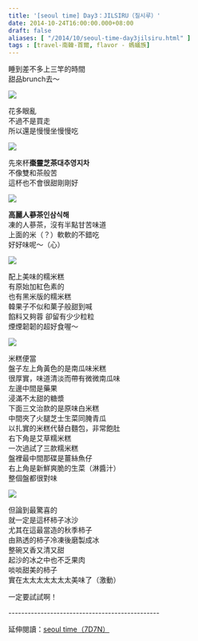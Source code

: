 ```yaml
---
title: '[seoul time] Day3：JILSIRU（질시루）'
date: 2014-10-24T16:00:00.000+08:00
draft: false
aliases: [ "/2014/10/seoul-time-day3jilsiru.html" ]
tags : [travel-南韓-首爾, flavor - 螞蟻族]
---
```


睡到差不多上三竿的時間  
甜品brunch去～  

![](/images/seoul3b1.jpg)

花多眼亂  
不過不是買走  
所以還是慢慢坐慢慢吃  

![](/images/seoul3b2.jpg)

先來杯**棗靈芝茶대추영지차**  
不像雙和茶般苦  
這杯也不會很甜剛剛好  

![](/images/seoul3b3.jpg)

**高麗人蔘茶인삼식해**  
凍的人蔘茶，沒有半點甘苦味道  
上面的米（？）軟軟的不錯吃  
好好味呢～（心）  

![](/images/seoul3b.jpg)

配上美味的糯米糕  
有原始加紅色素的  
也有黑米版的糯米糕  
韓果子不似和菓子般甜到喊  
餡料又夠蓉 卻留有少少粒粒  
煙煙韌韌的超好食喔～  

![](/images/seoul3b4.jpg)

米糕便當  
盤子左上角黃色的是南瓜味米糕  
很厚實，味道清淡而帶有微微南瓜味  
左邊中間是藥果  
浸滿不太甜的糖漿  
下面三文治款的是原味白米糕  
中間夾了火腿芝士生菜同腌青瓜  
以扎實的米糕代替白麵包，非常飽肚  
右下角是艾草糯米糕  
一次過試了三款糯米糕  
盤裡最中間那碟是薑絲魚仔  
右上角是新鮮爽脆的生菜（淋醬汁）  
整個盤都很對味  

![](/images/seoul3b5.jpg)

但論到最驚喜的  
就一定是這杯柿子冰沙  
尤其在這最當造的秋季柿子  
由熟透的柿子冷凍後磨製成冰  
整碗又香又清又甜  
起沙的冰之中也不乏果肉  
啖啖甜美的柿子  
實在太太太太太太太美味了（激動）  
  
一定要試試啊！  
  
\-----------------------------------------------  
  
延伸閱讀：[seoul time（7D7N）](https://hidie.net/seoul7d7n/)

